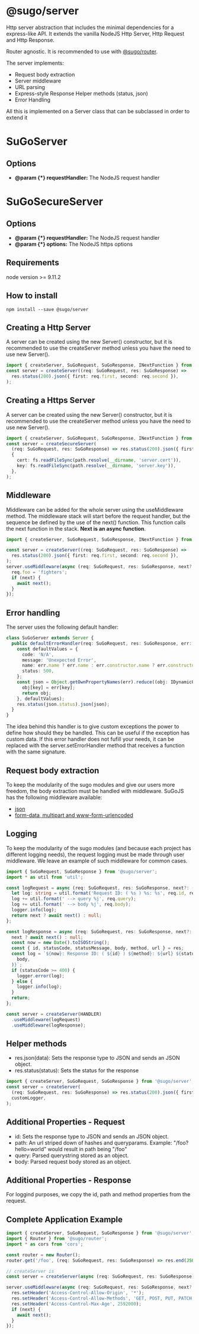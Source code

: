 # **@sugo/server**

Http server abstraction that includes the minimal dependencies for a express-like API. It extends the vanilla NodeJS Http Server, Http Request and Http Response.

Router agnostic. It is recommended to use with [@sugo/router](https://www.npmjs.com/package/@sugo/router).

The server implements:

- Request body extraction
- Server middleware
- URL parsing
- Express-style Response Helper methods (status, json)
- Error Handling

All this is implemented on a Server class that can be subclassed in order to extend it

# **SuGoServer**

## **Options**

- **@param {\*} requestHandler:** The NodeJS request handler

# **SuGoSecureServer**

## **Options**

- **@param {\*} requestHandler:** The NodeJS request handler
- **@param {\*} options:** The NodeJS https options

## **Requirements**

node version >= 9.11.2

## **How to install**

```shell
npm install --save @sugo/server
```

## **Creating a Http Server**

A server can be created using the new Server() constructor, but it is recommended to use the createServer method unless you have the need to use new Server().

```typescript
import { createServer, SuGoRequest, SuGoResponse, INextFunction } from '@sugo/server';
const server = createServer((req: SuGoRequest, res: SuGoResponse) =>
  res.status(200).json({ first: req.first, second: req.second }),
);
```

## **Creating a Https Server**

A server can be created using the new Server() constructor, but it is recommended to use the createServer method unless you have the need to use new Server().

```typescript
import { createServer, SuGoRequest, SuGoResponse, INextFunction } from '@sugo/server';
const server = createSecureServer(
  (req: SuGoRequest, res: SuGoResponse) => res.status(200).json({ first: req.first, second: req.second }),
  {
    cert: fs.readFileSync(path.resolve(__dirname, 'server.cert')),
    key: fs.readFileSync(path.resolve(__dirname, 'server.key')),
  },
);
```

## **Middleware**

Middleware can be added for the whole server using the useMiddleware method. The middleware stack will start before the request handler, but the sequence be defined by the use of the next() function. This function calls the next function in the stack. **Next is an async function**.

```typescript
import { createServer, SuGoRequest, SuGoResponse, INextFunction } from '@sugo/server';

const server = createServer((req: SuGoRequest, res: SuGoResponse) =>
  res.status(200).json({ first: req.first, second: req.second }),
);
server.useMiddleware(async (req: SuGoRequest, res: SuGoResponse, next?: INextFunction) => {
  req.foo = 'fighters';
  if (next) {
    await next();
  }
});
```

## **Error handling**

The server uses the following default handler:

```typescript
class SuGoServer extends Server {
  public defaultErrorHandler(req: SuGoRequest, res: SuGoResponse, err: IError) {
    const defaultValues = {
      code: 'N/A',
      message: 'Unexpected Error',
      name: err.name ? err.name : err.constructor.name ? err.constructor.name : 'Error',
      status: 500,
    };
    const json = Object.getOwnPropertyNames(err).reduce((obj: IDynamicObject, key: string) => {
      obj[key] = err[key];
      return obj;
    }, defaultValues);
    res.status(json.status).json(json);
  }
}
```

The idea behind this handler is to give custom exceptions the power to define how should they be handled. This can be useful if the exception has custom data. If this error handler does not fufill your needs, it can be replaced with the server.setErrorHandler method that receives a function with the same signature.

## **Request body extraction**

To keep the modularity of the sugo modules and give our users more freedom, the body extraction must be handled with middleware. SuGoJS has the following middleware available:

- [json](https://github.com/franciscosucre/sugo-body-parser-json)
- [form-data, multipart and www-form-urlencoded](https://github.com/franciscosucre/sugo-body-parser-form-data-multipart)

## **Logging**

To keep the modularity of the sugo modules (and because each project has different logging needs), the request logging must be made through user middleware. We leave an example of such middleware for common cases.

```typescript
import { SuGoRequest, SuGoResponse } from '@sugo/server';
import * as util from 'util';

const logRequest = async (req: SuGoRequest, res: SuGoResponse, next?: () => any) => {
  let log: string = util.format('Request ID: ( %s ) %s: %s', req.id, req.method, req.url);
  log += util.format(' --> query %j', req.query);
  log += util.format(' --> body %j', req.body);
  logger.info(log);
  return next ? await next() : null;
};

const logResponse = async (req: SuGoRequest, res: SuGoResponse, next?: () => any) => {
  next ? await next() : null;
  const now = new Date().toISOString();
  const { id, statusCode, statusMessage, body, method, url } = res;
  const log = `${now}: Response ID: ( ${id} ) ${method}: ${url} ${statusCode} ${statusMessage} ---> body: ${JSON.stringify(
    body,
  )}`;
  if (statusCode >= 400) {
    logger.error(log);
  } else {
    logger.info(log);
  }
  return;
};

const server = createServer(HANDLER)
  .useMiddleware(logRequest)
  .useMiddleware(logResponse);
```

## **Helper methods**

- res.json(data): Sets the response type to JSON and sends an JSON object.
- res.status(status): Sets the status for the response

```typescript
import { createServer, SuGoRequest, SuGoResponse } from '@sugo/server';
const server = createServer(
  (req: SuGoRequest, res: SuGoResponse) => res.status(200).json({ first: req.first, second: req.second }),
  customLogger,
);
```

## **Additional Properties - Request**

- id: Sets the response type to JSON and sends an JSON object.
- path: An url striped down of hashes and queryparams. Example: "/foo?hello=world" would result in path being "/foo"
- query: Parsed querystring stored as an object.
- body: Parsed request body stored as an object.

## **Additional Properties - Response**

For loggind purposes, we copy the id, path and method properties from the request.

## **Complete Application Example**

```typescript
import { createServer, SuGoRequest, SuGoResponse } from '@sugo/server';
import { Router } from '@sugo/router';
import * as cors from 'cors';

const router = new Router();
router.get('/foo', (req: SuGoRequest, res: SuGoResponse) => res.end(JSON.stringify({ foo: req.foo })));

// createServer is
const server = createServer(async (req: SuGoRequest, res: SuGoResponse) => await router.handle(req, res));

server.useMiddleware(async (req: SuGoRequest, res: SuGoResponse, next?: INextFunction) => {
  res.setHeader('Access-Control-Allow-Origin', '*');
  res.setHeader('Access-Control-Allow-Methods', 'GET, POST, PUT, PATCH, DELETE, HEAD, OPTIONS');
  res.setHeader('Access-Control-Max-Age', 2592000);
  if (next) {
    await next();
  }
});
```
